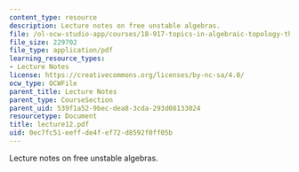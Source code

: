 ```yaml
---
content_type: resource
description: Lecture notes on free unstable algebras.
file: /ol-ocw-studio-app/courses/18-917-topics-in-algebraic-topology-the-sullivan-conjecture-fall-2007/0ec7fc51eeffde4fef72d8592f0ff05b_lecture12.pdf
file_size: 229702
file_type: application/pdf
learning_resource_types:
- Lecture Notes
license: https://creativecommons.org/licenses/by-nc-sa/4.0/
ocw_type: OCWFile
parent_title: Lecture Notes
parent_type: CourseSection
parent_uid: 539f1a52-9bec-dea8-3cda-293d08133024
resourcetype: Document
title: lecture12.pdf
uid: 0ec7fc51-eeff-de4f-ef72-d8592f0ff05b
---
```

Lecture notes on free unstable algebras.